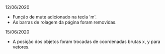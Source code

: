 12/06/2020

- Função de mute adicionado na tecla 'm'.
- As barras de rolagem da página foram removidas.

15/06/2020

- A posição dos objetos foram trocadas de coordenadas brutas x, y para vetores.